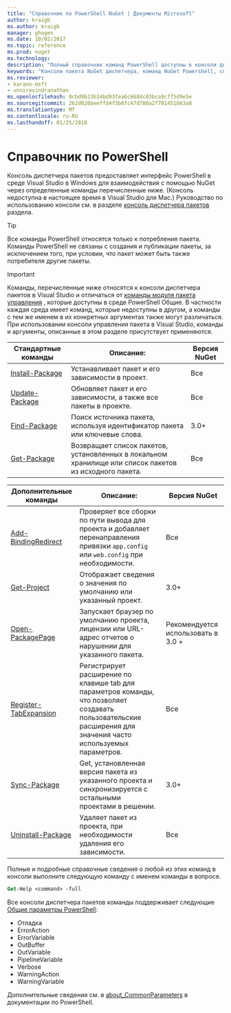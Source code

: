 ```yaml
---
title: "Справочник по PowerShell NuGet | Документы Microsoft"
author: kraigb
ms.author: kraigb
manager: ghogen
ms.date: 10/02/2017
ms.topic: reference
ms.prod: nuget
ms.technology: 
description: "Полный справочник команд PowerShell доступны в консоли диспетчера пакетов NuGet в Visual Studio."
keywords: "Консоли пакета NuGet диспетчера, команд NuGet Powershell, справочник по NuGet Powershell"
ms.reviewer:
- karann-msft
- unniravindranathan
ms.openlocfilehash: 0cbd9b13b34bd93fea6c6684c03bca9cff5d9e5e
ms.sourcegitcommit: 262d026beeffd4f3b6fc47d780a2f701451663a8
ms.translationtype: MT
ms.contentlocale: ru-RU
ms.lasthandoff: 01/25/2018
---
```

# <a name="powershell-reference"></a>Справочник по PowerShell

Консоль диспетчера пакетов предоставляет интерфейс PowerShell в среде Visual Studio в Windows для взаимодействия с помощью NuGet через определенные команды перечисленные ниже. (Консоль недоступна в настоящее время в Visual Studio для Mac.) Руководство по использованию консоли см. в разделе [консоль диспетчера пакетов](../tools/package-manager-console.md) раздела.

> [!Tip]
> Все команды PowerShell относятся только к потребления пакета. Команды PowerShell не связаны с создания и публикации пакеты, за исключением того, при условии, что пакет может быть также потребителя другие пакеты.

> [!Important]
> Команды, перечисленные ниже относятся к консоли диспетчера пакетов в Visual Studio и отличаться от [команды модуля пакета управления](/powershell/module/packagemanagement/?view=powershell-6) , которые доступны в среде PowerShell Общие. В частности каждая среда имеет команд, которые недоступны в другом, а команды с тем же именем в их конкретных аргументах также могут различаться. При использовании консоли управления пакета в Visual Studio, команды и аргументы, описанные в этом разделе присутствует применяются.

| Стандартные команды | Описание: | Версия NuGet |
| --- | --- | --- |
| [Install-Package](ps-ref-install-package.md) | Устанавливает пакет и его зависимости в проект. | Все |
| [Update-Package](ps-ref-update-package.md) | Обновляет пакет и его зависимости, а также все пакеты в проекте. | Все |
| [Find-Package](ps-ref-find-package.md) | Поиск источника пакета, используя идентификатор пакета или ключевые слова. | 3.0+ |
| [Get-Package](ps-ref-get-package.md) | Возвращает список пакетов, установленных в локальном хранилище или список пакетов из исходного пакета. | Все |

| Дополнительные команды | Описание: | Версия NuGet |
| --- | --- | --- |
| [Add-BindingRedirect](ps-ref-add-bindingredirect.md) | Проверяет все сборки по пути вывода для проекта и добавляет перенаправления привязки `app.config` или `web.config` при необходимости. | Все |
| [Get-Project](ps-ref-get-project.md) | Отображает сведения о значения по умолчанию или указанный проект. | 3.0+ |
| [Open-PackagePage](ps-ref-open-packagepage.md) | Запускает браузер по умолчанию проекта, лицензии или URL-адрес отчетов о нарушении для указанного пакета. | Рекомендуется использовать в 3.0 + |
| [Register-TabExpansion](ps-ref-register-tabexpansion.md) | Регистрирует расширение по клавише tab для параметров команды, что позволяет создавать пользовательские расширения для значения часто используемых параметров. | Все |
| [Sync-Package](ps-ref-sync-package.md) | Get, установленная версия пакета из указанного проекта и синхронизируется с остальными проектами в решении. | 3.0+ |
| [Uninstall-Package](ps-ref-uninstall-package.md) | Удаляет пакет из проекта, при необходимости удаления его зависимости. | Все |

Полные и подробные справочные сведения о любой из этих команд в консоли выполните следующую команду с именем команды в вопросе.

```ps
Get-Help <command> -full
```

Все консоли диспетчера пакетов команды поддерживает следующие [Общие параметры PowerShell](http://go.microsoft.com/fwlink/?LinkID=113216):

- Отладка
- ErrorAction
- ErrorVariable
- OutBuffer
- OutVariable
- PipelineVariable
- Verbose
- WarningAction
- WarningVariable

Дополнительные сведения см. в [about_CommonParameters](http://go.microsoft.com/fwlink/?LinkID=113216) в документации по PowerShell.
